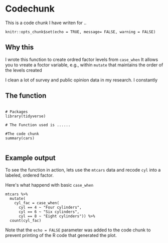 # Codechunk

This is a code chunk I have writen for ..

```{r setup, include=FALSE}
knitr::opts_chunk$set(echo = TRUE, message= FALSE, warning = FALSE)
```

## Why this

I wrote this function to create ordred factor levels from `case_when` It allows you to vreate a foctor variable, e.g., within `mutate` that maintains the order of the levels created 

I clean a lot of survey and public opinion data in my research. I constantly 



## The function

```{r func, eval=TRUE}

# Packages
library(tidyverse)

# The Function used is ......

#The code chunk
summary(cars)


```


## Example output

To see the function in action, lets use the `mtcars` data and recode `cyl` into a labeled, ordered factor. 

Here's what happend with basic `case_when`

``` {r execute}
mtcars %>%
  mutate(
    cyl_fac = case_when(
      cyl == 4 ~ "Four cylinders",
      cyl == 6 ~ "Six cylinders",
      cyl == 8 ~ "Eight cylinders")) %>%
  count(cyl_fac)
```


Note that the `echo = FALSE` parameter was added to the code chunk to prevent printing of the R code that generated the plot.
